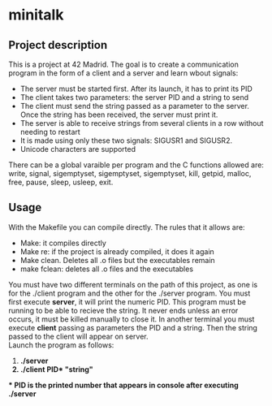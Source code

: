 <h1>minitalk</h1>
<h2>Project description</h2>
<div>
<!--  <a href="https://github.com/JaeSeoKim/badge42">
    <img align="center" src="https://badge42.herokuapp.com/api/project/samoreno/ft_printf"/>
  </a> -->
  <p>This is a project at 42 Madrid. The goal is to create a communication program in the form of a client and a server and learn wbout signals:
    <ul>
      <li>The server must be started first. After its launch, it has to print its PID</li>
      <li>The client takes two parameters: the server PID and a string to send</li>
      <li>The client must send the string passed as a parameter to the server. Once the string has been received, the server must print it.</li>
      <li>The server is able to receive strings from several clients in a row without needing to restart</li>
      <li>It is made using only these two signals: SIGUSR1 and SIGUSR2.</li>
      <li>Unicode characters are supported</li>
    </ul>
  There can be a global varaible per program and the C functions allowed are: write, signal, sigemptyset, sigemptyset, sigemptyset, kill, getpid, malloc, free, pause, sleep, usleep, exit.
  </p>
  </div>

<h2>Usage</h2>
<div>
    <p>
        With the Makefile you can compile directly. The rules that it allows are:
        <ul>
         <li>Make: it compiles directly</li>
         <li>Make re: if the project is already compiled, it does it again</li>
         <li>Make clean. Deletes all .o files but the executables remain</li>
         <li>make fclean: deletes all .o files and the executables</li>
    </ul>
  You must have two different terminals on the path of this project, as one is for the ./client program and the other for the ./server program. You must first execute <b>server</b>, it will print the numeric PID. This program must be running to be able to recieve the string. It never ends unless an error occurs, it must be killed manually to close it. In another terminal you must execute <b>client</b> passing as parameters the PID and a string. Then the string passed to the client will appear on server.</br>
 Launch the program as follows:<br/>
  <ol>
    <li><b> ./server</li>
    <li><b> ./client PID* "string"</li>
  </ol>
  </p>
  * PID is the printed number that appears in console after executing ./server<br/>
</div>
